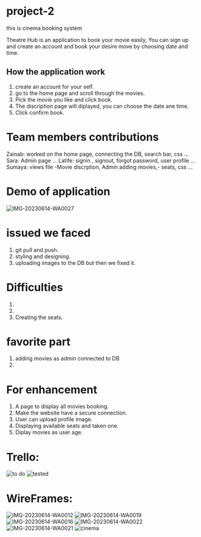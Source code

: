 # project-2
this is cinema booking system 

Theatre Hub is an application to book your movie easily, You can sign up and create an account and book your desire move by choosing date and time.


## How the application work
1. create an account for your self.
2. go to the home page and scroll through the movies. 
3. Pick the movie you like and click book.
4. The discription page will diplayed, you can choose the date ane time.
5. Click confirm book.

# Team members contributions

Zainab: worked on the home page, connecting the DB, search bar, css ...
Sara: Admin page ...
Latife: signin , signout, forgot password, user profile ...
Sumaya: views file -Movie discrption, Admin adding movies,- seats, css ...

# Demo of application
![IMG-20230614-WA0027](https://media.git.generalassemb.ly/user/49241/files/db62938b-c1e4-41b5-a9aa-ff8d1218c969)


# issued we faced
1. git pull and push.
2. styling and designing.
3. uploading images to the DB but then we fixed it.

# Difficulties
1.
2.
3. Creating the seats.

# favorite part
1. adding movies as admin connected to DB
2. 

# For enhancement
1. A page to display all movies booking.
2. Make the website have a secure connection.
3. User can upload profile image.
4. Displaying available seats and taken one.
5. Diplay movies as user age.

# Trello:
![to do](https://media.git.generalassemb.ly/user/49241/files/15666dfd-c170-4ef7-bc46-2466bb134379)
![tested](https://media.git.generalassemb.ly/user/49241/files/bb52a8a6-8419-4e7b-9c84-d54efcb73e29)

# WireFrames:

![IMG-20230614-WA0012](https://media.git.generalassemb.ly/user/49241/files/66df6248-57ad-4201-80e5-fcc491504886)
![IMG-20230614-WA0019](https://media.git.generalassemb.ly/user/49241/files/a1672148-3574-4e27-8ef8-333dc426a249)
![IMG-20230614-WA0016](https://media.git.generalassemb.ly/user/49241/files/4779d77c-242f-4b4a-ab3f-006ce3ff433a)
![IMG-20230614-WA0022](https://media.git.generalassemb.ly/user/49241/files/d72b834c-7e99-4848-bc32-65071c55a09b)
![IMG-20230614-WA0021](https://media.git.generalassemb.ly/user/49241/files/64915454-d481-4ae5-a834-76407c3db2c0)
![cinema](https://media.git.generalassemb.ly/user/49241/files/38b1b9aa-8fcd-4cc2-b42d-50647c8ae3a2)





